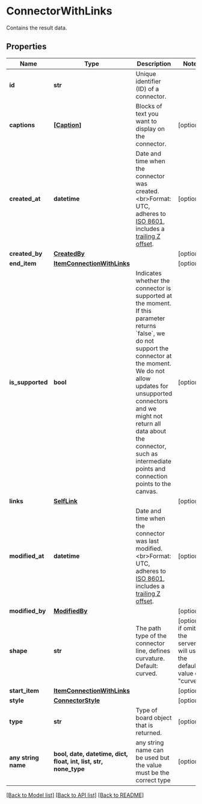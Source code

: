 # ConnectorWithLinks

Contains the result data.

## Properties
Name | Type | Description | Notes
------------ | ------------- | ------------- | -------------
**id** | **str** | Unique identifier (ID) of a connector. | 
**captions** | [**[Caption]**](Caption.md) | Blocks of text you want to display on the connector. | [optional] 
**created_at** | **datetime** | Date and time when the connector was created. &lt;br&gt;Format: UTC, adheres to [ISO 8601](https://en.wikipedia.org/wiki/ISO_8601), includes a [trailing Z offset](https://en.wikipedia.org/wiki/ISO_8601#Coordinated_Universal_Time_(UTC)). | [optional] 
**created_by** | [**CreatedBy**](CreatedBy.md) |  | [optional] 
**end_item** | [**ItemConnectionWithLinks**](ItemConnectionWithLinks.md) |  | [optional] 
**is_supported** | **bool** | Indicates whether the connector is supported at the moment. If this parameter returns &#x60;false&#x60;, we do not support the connector at the moment. We do not allow updates for unsupported connectors and we might not return all data about the connector, such as intermediate points and connection points to the canvas. | [optional] 
**links** | [**SelfLink**](SelfLink.md) |  | [optional] 
**modified_at** | **datetime** | Date and time when the connector was last modified. &lt;br&gt;Format: UTC, adheres to [ISO 8601](https://en.wikipedia.org/wiki/ISO_8601), includes a [trailing Z offset](https://en.wikipedia.org/wiki/ISO_8601#Coordinated_Universal_Time_(UTC)). | [optional] 
**modified_by** | [**ModifiedBy**](ModifiedBy.md) |  | [optional] 
**shape** | **str** | The path type of the connector line, defines curvature. Default: curved. | [optional]  if omitted the server will use the default value of "curved"
**start_item** | [**ItemConnectionWithLinks**](ItemConnectionWithLinks.md) |  | [optional] 
**style** | [**ConnectorStyle**](ConnectorStyle.md) |  | [optional] 
**type** | **str** | Type of board object that is returned. | [optional] 
**any string name** | **bool, date, datetime, dict, float, int, list, str, none_type** | any string name can be used but the value must be the correct type | [optional]

[[Back to Model list]](../README.md#documentation-for-models) [[Back to API list]](../README.md#documentation-for-api-endpoints) [[Back to README]](../README.md)


